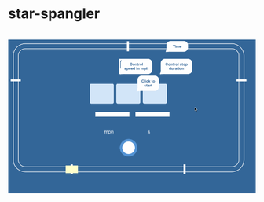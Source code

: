 # star-spangler

<img scr="https://raw.githubusercontent.com/YGYOOO/star-spangler/master/screenshots/1.gif" width="700">
<img src="https://raw.githubusercontent.com/YGYOOO/star-spangler/master/screenshots/1.gif" width="700">
